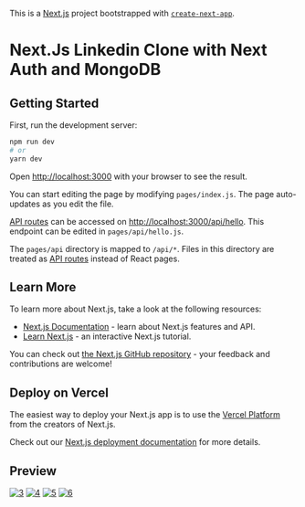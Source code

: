 This is a [Next.js](https://nextjs.org/) project bootstrapped with [`create-next-app`](https://github.com/vercel/next.js/tree/canary/packages/create-next-app).

# Next.Js Linkedin Clone with Next Auth and MongoDB

## Getting Started

First, run the development server:

```bash
npm run dev
# or
yarn dev
```

Open [http://localhost:3000](http://localhost:3000) with your browser to see the result.

You can start editing the page by modifying `pages/index.js`. The page auto-updates as you edit the file.

[API routes](https://nextjs.org/docs/api-routes/introduction) can be accessed on [http://localhost:3000/api/hello](http://localhost:3000/api/hello). This endpoint can be edited in `pages/api/hello.js`.

The `pages/api` directory is mapped to `/api/*`. Files in this directory are treated as [API routes](https://nextjs.org/docs/api-routes/introduction) instead of React pages.

## Learn More

To learn more about Next.js, take a look at the following resources:

- [Next.js Documentation](https://nextjs.org/docs) - learn about Next.js features and API.
- [Learn Next.js](https://nextjs.org/learn) - an interactive Next.js tutorial.

You can check out [the Next.js GitHub repository](https://github.com/vercel/next.js/) - your feedback and contributions are welcome!

## Deploy on Vercel

The easiest way to deploy your Next.js app is to use the [Vercel Platform](https://vercel.com/new?utm_medium=default-template&filter=next.js&utm_source=create-next-app&utm_campaign=create-next-app-readme) from the creators of Next.js.

Check out our [Next.js deployment documentation](https://nextjs.org/docs/deployment) for more details.

## Preview

<a href="https://ibb.co/vLFH38R"><img src="https://i.ibb.co/L9F8xfH/3.jpg" alt="3" border="0"></a>
<a href="https://ibb.co/gR9kJYt"><img src="https://i.ibb.co/bKmcXtN/4.jpg" alt="4" border="0"></a>
<a href="https://ibb.co/3YgsXtT"><img src="https://i.ibb.co/qFTnGbD/5.jpg" alt="5" border="0"></a>
<a href="https://ibb.co/Cn85H42"><img src="https://i.ibb.co/gD9MRQV/6.jpg" alt="6" border="0"></a>
